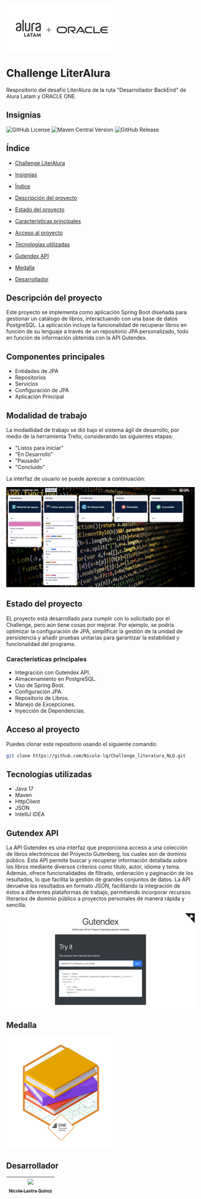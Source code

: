 <img src="imagenes/logos.png" width="300">

# Challenge LiterAlura

Respositorio del desafío LiterAlura de la ruta "Desarrollador BackEnd" de Alura Latam y ORACLE ONE.


## Insignias

![GitHub License](https://img.shields.io/github/license/Nicole-lq/Challenge_literatura_NLQ)
![Maven Central Version](https://img.shields.io/maven-central/v/org.apache.maven.plugins/maven-compiler-plugin)
![GitHub Release](https://img.shields.io/github/v/release/Nicole-lq/Challenge_literatura_NLQ?filter=v0.1.0-beta&display_name=tag)


## Índice

* [Challenge LiterAlura](#Challenge-LiterAlura)

* [Insignias](#insignias)

* [Índice](#índice)

* [Descripción del proyecto](#Descripción-del-proyecto)

* [Estado del proyecto](#Estado-del-proyecto)

* [Características principales](#Características-principales)

* [Acceso al proyecto](#acceso-proyecto)

* [Tecnologías utilizadas](#tecnologías-utilizadas)
  
* [Gutendex API](#Gutendex-API)
  
* [Medalla](#Medalla)

* [Desarrollador](#Desarrollador)



## Descripción del proyecto

Este proyecto se implementa como aplicación Spring Boot diseñada para gestionar un catálogo de libros, interactuando con una base de datos PostgreSQL. La aplicación incluye la funcionalidad de recuperar libros en función de su lenguaje a través de un repositorio JPA personalizado, todo en función de información obtenida con la API Gutendex.

## Componentes principales

* Entidades de JPA
* Repositorios
* Servicios
* Configuración de JPA
* Aplicación Principal

## Modalidad de trabajo

La modadlidad de trabajo se dió bajo el sistema ágil de desarrollo, por medio de la herramienta Trello, considerando las  siguientes etapas:

* "Listos para iniciar"
* "En Desarrollo"
* "Pausado"
* "Concluido"

La interfaz de usuario se puede apreciar a continuación:

[<img src ="imagenes/Trello.png">](https://trello.com/b/RU41cvaQ/conversor-de-moneda-challenge-one-java-back-end)


## Estado del proyecto

EL proyecto está desarrollado para cumplir con lo solicitado por el Challenge, pero aún tiene cosas por mejorar. Por ejemplo, se podría optimizar la configuración de JPA, simplificar la gestión de la unidad de persistencia y añadir pruebas unitarias para garantizar la estabilidad y funcionalidad del programa.

### Características principales

* Integración con Gutendex API.
* Almacenamiento en PostgreSQL.
* Uso de Spring Boot.
* Configuración JPA.
* Repositorio de Libros.
* Manejo de Excepciones.
* Inyección de Dependencias.

## Acceso al proyecto

Puedes clonar este repositorio usando el siguiente comando:

```sh
git clone https://github.com/Nicole-lq/Challenge_literatura_NLQ.git
```

## Tecnologías utilizadas

* Java 17
* Maven
* HttpClient
* JSON
* IntelliJ IDEA

## Gutendex API

La API Gutendex es una interfaz que proporciona acceso a una colección de libros electrónicos del Proyecto Gutenberg, los cuales son de dominio público. Esta API permite buscar y recuperar información detallada sobre los libros mediante diversos criterios como título, autor, idioma y tema. Además, ofrece funcionalidades de filtrado, ordenación y paginación de los resultados, lo que facilita la gestión de grandes conjuntos de datos. La API devuelve los resultados en formato JSON, facilitando la integración de éstos a diferentes plataformas de trabajo, permitiendo incorporar recursos literarios de dominio público a proyectos personales de manera rápida y sencilla.

[<img src= "imagenes/Gutendex.png">](https://gutendex.com)


## Medalla

<img src="imagenes/Insignia.png" width="300">



## Desarrollador

|[<img src="https://avatars.githubusercontent.com/u/84999245?s=96&v=4"><br><sub> Nicole Lastra Quiroz </sub>](https://github.com/Nicole-lq)|
|---|
